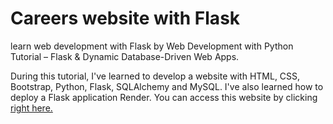 # Careers website with Flask

learn web development with Flask by Web Development with Python Tutorial – Flask & Dynamic Database-Driven Web Apps.

During this tutorial, I've learned to develop a website with HTML, CSS, Bootstrap, Python, Flask, SQLAlchemy and MySQL.
I've also learned how to deploy a Flask application Render.
You can access this website by clicking [right here.]([URL](https://jovian-careers-website-wyfz.onrender.com)https://jovian-careers-website-wyfz.onrender.com)
